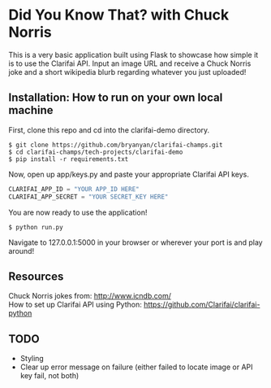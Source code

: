 # Did You Know That? with Chuck Norris

This is a very basic application built using Flask to showcase how simple it is to use the
Clarifai API. Input an image URL and receive a Chuck Norris joke and a short wikipedia
blurb regarding whatever you just uploaded!


## Installation: How to run on your own local machine

First, clone this repo and cd into the clarifai-demo directory.

```
$ git clone https://github.com/bryanyan/clarifai-champs.git
$ cd clarifai-champs/tech-projects/clarifai-demo
$ pip install -r requirements.txt
```

Now, open up app/keys.py and paste your appropriate Clarifai API keys.
```python
CLARIFAI_APP_ID = "YOUR APP_ID HERE"
CLARIFAI_APP_SECRET = "YOUR SECRET_KEY HERE"
```

You are now ready to use the application! 
```
$ python run.py
```
Navigate to 127.0.0.1:5000 in your browser or wherever your port is and play around!

## Resources 
Chuck Norris jokes from: http://www.icndb.com/
<br>
How to set up Clarifai API using Python: https://github.com/Clarifai/clarifai-python

## TODO
* Styling
* Clear up error message on failure (either failed to locate image or API key fail, not both)


